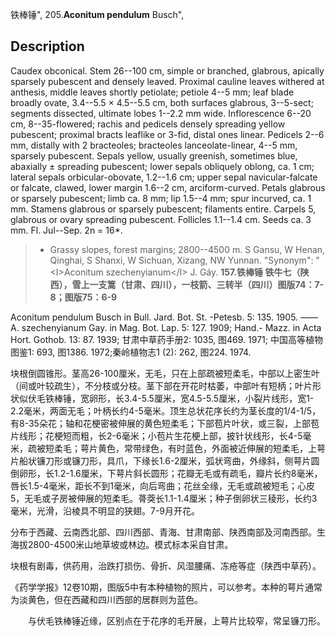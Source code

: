 铁棒锤",
205.**Aconitum pendulum** Busch",

## Description
Caudex obconical. Stem 26--100 cm, simple or branched, glabrous, apically sparsely pubescent and densely leaved. Proximal cauline leaves withered at anthesis, middle leaves shortly petiolate; petiole 4--5 mm; leaf blade broadly ovate, 3.4--5.5 × 4.5--5.5 cm, both surfaces glabrous, 3--5-sect; segments dissected, ultimate lobes 1--2.2 mm wide. Inflorescence 6--20 cm, 8--35-flowered; rachis and pedicels densely spreading yellow pubescent; proximal bracts leaflike or 3-fid, distal ones linear. Pedicels 2--6 mm, distally with 2 bracteoles; bracteoles lanceolate-linear, 4--5 mm, sparsely pubescent. Sepals yellow, usually greenish, sometimes blue, abaxially ± spreading pubescent; lower sepals obliquely oblong, ca. 1 cm; lateral sepals orbicular-obovate, 1.2--1.6 cm; upper sepal navicular-falcate or falcate, clawed, lower margin 1.6--2 cm, arciform-curved. Petals glabrous or sparsely pubescent; limb ca. 8 mm; lip 1.5--4 mm; spur incurved, ca. 1 mm. Stamens glabrous or sparsely pubescent; filaments entire. Carpels 5, glabrous or ovary spreading pubescent. Follicles 1.1--1.4 cm. Seeds ca. 3 mm. Fl. Jul--Sep. 2n = 16*.

> * Grassy slopes, forest margins; 2800--4500 m. S Gansu, W Henan, Qinghai, S Shanxi, W Sichuan, Xizang, NW Yunnan.
  "Synonym": "&lt;I&gt;Aconitum szechenyianum&lt;/I&gt; J. Gáy.
**157.铁棒锤 铁牛七（陕西），雪上一支篙（甘肃、四川），一枝箭、三转半（四川）图版74：7-8；图版75：6-9**

Aconitum pendulum Busch in Bull. Jard. Bot. St. -Petesb. 5: 135. 1905. ——A. szechenyianum Gay. in Mag. Bot. Lap. 5: 127. 1909; Hand.- Mazz. in Acta Hort. Gothob. 13: 87. 1939; 甘肃中草药手册2: 1035, 图469. 1971; 中国高等植物图鉴1: 693, 图1386. 1972;秦岭植物志1 (2): 262, 图224. 1974.

块根倒圆锥形。茎高26-100厘米，无毛，只在上部疏被短柔毛，中部以上密生叶（间或叶较疏生），不分枝或分枝。茎下部在开花时枯萎，中部叶有短柄；叶片形状似伏毛铁棒锤，宽卵形，长3.4-5.5厘米，宽4.5-5.5厘米，小裂片线形，宽1-2.2毫米，两面无毛；叶柄长约4-5毫米。顶生总状花序长约为茎长度的1/4-1/5，有8-35朵花；轴和花梗密被伸展的黄色短柔毛；下部苞片叶状，或三裂，上部苞片线形；花梗短而粗，长2-6毫米；小苞片生花梗上部，披针状线形，长4-5毫米，疏被短柔毛；萼片黄色，常带绿色，有时蓝色，外面被近伸展的短柔毛，上萼片船状镰刀形或镰刀形，具爪，下缘长1.6-2厘米，弧状弯曲，外缘斜，侧萼片圆倒卵形，长1.2-1.6厘米，下萼片斜长圆形；花瓣无毛或有疏毛，瓣片长约8毫米，唇长1.5-4毫米，距长不到1毫米，向后弯曲；花丝全缘，无毛或疏被短毛；心皮5，无毛或子房被伸展的短柔毛。蓇葖长1.1-1.4厘米；种子倒卵状三稜形，长约3毫米，光滑，沿棱具不明显的狭翅。7-9月开花。

分布于西藏、云南西北部、四川西部、青海、甘肃南部、陕西南部及河南西部。生海拔2800-4500米山地草坡或林边。模式标本采自甘肃。

块根有剧毒，供药用，治跌打损伤、骨折、风湿腰痛、冻疮等症（陕西中草药）。

《药学学报》12卷10期，图版5中有本种植物的照片，可以参考。本种的萼片通常为淡黄色，但在西藏和四川西部的居群则为蓝色。
<p style='text-indent:28px'>与伏毛铁棒锤近缘，区别点在于花序的毛开展，上萼片比较窄，常呈镰刀形。
